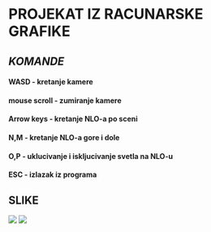 # **PROJEKAT IZ RACUNARSKE GRAFIKE**

## **_KOMANDE_**

#### **WASD** - kretanje kamere

#### **mouse scroll** - zumiranje kamere  

#### **Arrow keys** - kretanje NLO-a po sceni

#### **N,M** - kretanje NLO-a gore i dole

#### **O,P** - uklucivanje i iskljucivanje svetla na NLO-u

#### **ESC** - izlazak iz programa        

## **SLIKE**

![](/home/matf-racunarska-grafika/Desktop/rg_projekat/grafika/2.png)
![](/home/matf-racunarska-grafika/Desktop/rg_projekat/grafika/3.png)


